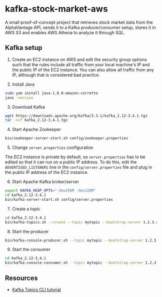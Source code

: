 # kafka-stock-market-aws
A small proof-of-concept project that retrieves stock market data from the AlphaVantage API, sends it to a Kafka producer/consumer setup, stores it in AWS S3 and enables AWS Athena to analyze it through SQL.

## Kafka setup

1. Create an EC2 instance on AWS and edit the security group options such that the rules include all traffic from your local machine's IP and the public IP of the EC2 instance. You can also allow all traffic from any IP, although that is considered bad practice.

2. Install Java

```bash
sudo yum install java-1.8.0-amazon-corretto
java -version
```

3. Download Kafka 

```bash
wget https://downloads.apache.org/kafka/3.3.1/kafka_2.12-3.4.1.tgz
tar -xvf kafka_2.12-3.4.1.tgz
```

4. Start Apache Zookeeper 

```bash
bin/zookeeper-server-start.sh config/zookeeper.properties
```

5. Change ```server.properties``` configuration 

The EC2 instance is private by default, so ```server.properties``` has to be edited so that it can run on a public IP address. To do this, edit the ```ADVERTISED_LISTENERS``` line in the ```config/server.properties``` file and plug in the public IP address of the EC2 instance.

6. Start Apache Kafka broker/server

```bash
export KAFKA_HEAP_OPTS="-Xmx256M -Xms128M"
cd kafka_2.12-3.4.1
bin/kafka-server-start.sh config/server.properties
```

7. Create a topic

```bash
cd kafka_2.12-3.4.1
bin/kafka-topics.sh --create --topic mytopic --bootstrap-server 1.2.3.4:9092 --replication-factor 1 --partitions 1
```

8. Start the producer

```bash
bin/kafka-console-producer.sh --topic mytopic --bootstrap-server 1.2.3.4:9092 
```

9. Start the consumer

```bash
cd kafka_2.12-3.4.1
bin/kafka-console-consumer.sh --topic mytopic --bootstrap-server 1.2.3.4:9092
```

## Resources

- [Kafka Topics CLI tutorial](https://www.conduktor.io/kafka/kafka-topics-cli-tutorial/) 
